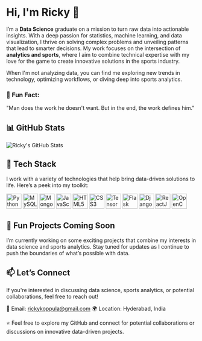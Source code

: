 # Hi, I'm Ricky 👋

I’m a **Data Science** graduate on a mission to turn raw data into actionable insights. With a deep passion for statistics, machine learning, and data visualization, I thrive on solving complex problems and unveiling patterns that lead to smarter decisions. My work focuses on the intersection of **analytics and sports**, where I aim to combine technical expertise with my love for the game to create innovative solutions in the sports industry.

When I'm not analyzing data, you can find me exploring new trends in technology, optimizing workflows, or diving deep into sports analytics.

### 🌟 Fun Fact:
"Man does the work he doesn't want. But in the end, the work defines him."



## 📊 GitHub Stats

![Ricky's GitHub Stats](https://github-readme-stats.vercel.app/api?username=your-github-username&show_icons=true&theme=dark)

## 🔧 Tech Stack
I work with a variety of technologies that help bring data-driven solutions to life. Here’s a peek into my toolkit:

<p align="left">
  <img src="https://cdn.jsdelivr.net/gh/devicons/devicon/icons/python/python-original-light.svg" alt="Python" width="40" height="40"/>
  <img src="https://cdn.jsdelivr.net/gh/devicons/devicon/icons/mysql/mysql-original-wordmark-light.svg" alt="MySQL" width="40" height="40"/>
  <img src="https://cdn.jsdelivr.net/gh/devicons/devicon/icons/mongodb/mongodb-original-wordmark-light.svg" alt="MongoDB" width="40" height="40"/>
  <img src="https://cdn.jsdelivr.net/gh/devicons/devicon/icons/javascript/javascript-original-light.svg" alt="JavaScript" width="40" height="40"/>
  <img src="https://cdn.jsdelivr.net/gh/devicons/devicon/icons/html5/html5-original-light.svg" alt="HTML5" width="40" height="40"/>
  <img src="https://cdn.jsdelivr.net/gh/devicons/devicon/icons/css3/css3-original-light.svg" alt="CSS3" width="40" height="40"/>
  <img src="https://cdn.jsdelivr.net/gh/devicons/devicon/icons/tensorflow/tensorflow-original-light.svg" alt="TensorFlow" width="40" height="40"/>
  <img src="https://cdn.jsdelivr.net/gh/devicons/devicon/icons/flask/flask-original-wordmark-light.svg" alt="Flask" width="40" height="40"/>
  <img src="https://cdn.jsdelivr.net/gh/devicons/devicon/icons/django/django-plain-light.svg" alt="Django" width="40" height="40"/>
  <img src="https://cdn.jsdelivr.net/gh/devicons/devicon/icons/react/react-original-light.svg" alt="ReactJS" width="40" height="40"/>
  <img src="https://cdn.jsdelivr.net/gh/devicons/devicon/icons/opencv/opencv-original-light.svg" alt="OpenCV" width="40" height="40"/>
</p>

## 🚀 Fun Projects Coming Soon
I’m currently working on some exciting projects that combine my interests in data science and sports analytics. Stay tuned for updates as I continue to push the boundaries of what’s possible with data.

## 📫 Let’s Connect
If you're interested in discussing data science, sports analytics, or potential collaborations, feel free to reach out!

📧 Email: rickykoppula@gmail.com
🌍 Location: Hyderabad, India

⭐️ Feel free to explore my GitHub and connect for potential collaborations or discussions on innovative data-driven projects.

